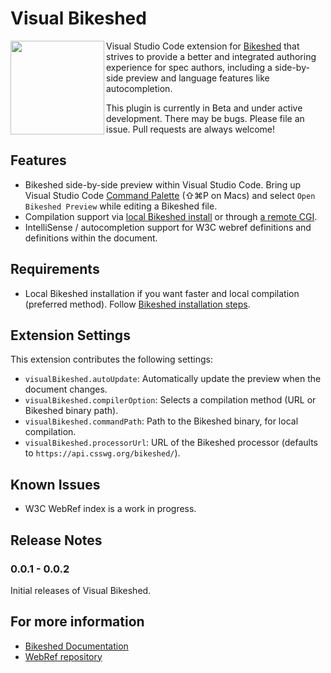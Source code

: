 # Visual Bikeshed

<img src="https://github.com/user-attachments/assets/98224412-08da-4b9a-8c29-4d6f467e780f" width=150 height=150 align=left>

Visual Studio Code extension for [Bikeshed](https://github.com/speced/bikeshed) that strives to provide a better and integrated authoring experience for spec authors, including a side-by-side preview and language features like autocompletion.

This plugin is currently in Beta and under active development. There may be bugs. Please file an issue. Pull requests are always welcome!

## Features

- Bikeshed side-by-side preview within Visual Studio Code. Bring up Visual Studio Code [Command Palette](https://code.visualstudio.com/docs/getstarted/userinterface#_command-palette) (⇧⌘P on Macs) and select `Open Bikeshed Preview` while editing a Bikeshed file.
- Compilation support via [local Bikeshed install](https://speced.github.io/bikeshed/#installing) or through [a remote CGI](https://api.csswg.org/bikeshed/).
- IntelliSense / autocompletion support for W3C webref definitions and definitions within the document.

## Requirements

- Local Bikeshed installation if you want faster and local compilation (preferred method). Follow [ Bikeshed installation steps](https://speced.github.io/bikeshed/#installing).

## Extension Settings

This extension contributes the following settings:

- `visualBikeshed.autoUpdate`: Automatically update the preview when the document changes.
- `visualBikeshed.compilerOption`: Selects a compilation method (URL or Bikeshed binary path).
- `visualBikeshed.commandPath`: Path to the Bikeshed binary, for local compilation.
- `visualBikeshed.processorUrl`: URL of the Bikeshed processor (defaults to `https://api.csswg.org/bikeshed/`).

## Known Issues

- W3C WebRef index is a work in progress.

## Release Notes

### 0.0.1 - 0.0.2

Initial releases of Visual Bikeshed.

## For more information

- [Bikeshed Documentation](https://speced.github.io/bikeshed)
- [WebRef repository](https://github.com/w3c/webref)
